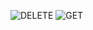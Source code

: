 ![DELETE](https://github.com/alejandrov0/parcial_2API/assets/84981883/41f7c22e-efc7-4d43-9096-80c20ab155a5)
![GET](https://github.com/alejandrov0/parcial_2API/assets/84981883/46417b96-f603-4b5c-a434-b6c8c92f7f42)
